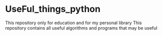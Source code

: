# UseFul_things_python
This repository only for education and for my personal library
This repository contains all useful algorithms and programs that may be useful
